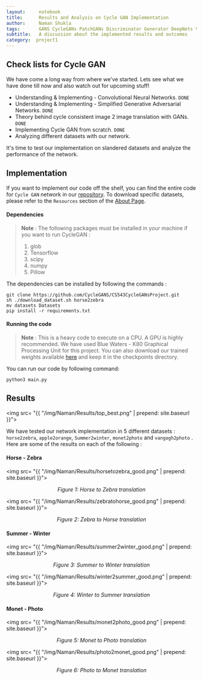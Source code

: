 ```yaml
---
layout:     notebook
title:      Results and Analysis on Cycle GAN Implementation
author:     Naman Shukla
tags:       GANS CycleGANs PatchGANs Discriminator Generator DeepNets Vision
subtitle:   A discussion about the implemented results and outcomes
category:  project1
---
```


## Check lists for Cycle GAN

We have come a long way from where we've started. Lets see what we have done till now and also watch out for upcoming stuff!

- Understanding & Implementing - Convolutional Neural Networks. `DONE`
- Understanding & Implementing - Simplified Generative Adversarial Networks. `DONE`
- Theory behind cycle consistent image 2 image translation with GANs. `DONE`
- Implementing Cycle GAN from scratch. `DONE`
- Analyzing different datasets with our network. 

It's time to test our implementation on slandered datasets and analyze the performance of the network. 



## Implementation

If you want to implement our code off the shelf, you can find the entire code for `Cycle GAN` network in our [repository](https://github.com/CycleGANS/CS543CycleGANsProject). To download specific datasets, please refer to the `Resources` section of the [About Page](https://cyclegans.github.io/about/). 

#### Dependencies

> **Note** : The following packages must be installed in your machine if you want to run CycleGAN : 
>
> 1. glob
> 2. Tensorflow
> 3. scipy
> 4. numpy
> 5. Pillow

The dependencies can be installed by following the commands :

```
git clone https://github.com/CycleGANS/CS543CycleGANsProject.git
sh ./download_dataset.sh horse2zebra
mv datasets Datasets
pip install -r requirements.txt
```



#### Running the code

> **Note** : This is a heavy code to execute on a CPU. A GPU is highly recommended. We have used Blue Waters - K80 Graphical Processing Unit for this project.  You can also download our trained weights available [here](https://uofi.box.com/s/w3o6gnic0uxrrxgo3ugz2f2vq2dj0gev) and keep it in the checkpoints directory. 

You can run our code by following command:

```
python3 main.py
```



## Results

<img src= "{{ "/img/Naman/Results/top_best.png" | prepend: site.baseurl }}">

We have tested our network implementation in 5 different datasets : `horse2zebra`, `apple2orange`, `Summer2winter`, `monet2photo` and `vangogh2photo` . Here are some of the results on each of the following :



#### Horse - Zebra

<img src= "{{ "/img/Naman/Results/horsetozebra_good.png" | prepend: site.baseurl }}">

<center><em>Figure 1: Horse to Zebra translation</em></center>

<img src= "{{ "/img/Naman/Results/zebratohorse_good.png" | prepend: site.baseurl }}">

<center><em>Figure 2: Zebra to Horse translation</em></center>



#### Summer - Winter

<img src= "{{ "/img/Naman/Results/summer2winter_good.png" | prepend: site.baseurl }}">

<center><em>Figure 3: Summer to Winter translation</em></center>

<img src= "{{ "/img/Naman/Results/winter2summer_good.png" | prepend: site.baseurl }}">

<center><em>Figure 4: Winter to Summer translation</em></center>



#### Monet - Photo

<img src= "{{ "/img/Naman/Results/monet2photo_good.png" | prepend: site.baseurl }}">

<center><em>Figure 5: Monet to Photo translation</em></center>

<img src= "{{ "/img/Naman/Results/photo2monet_good.png" | prepend: site.baseurl }}">

<center><em>Figure 6: Photo to Monet translation</em></center>
